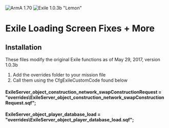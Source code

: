 ![ArmA 1.70](https://img.shields.io/badge/Arma-1.70-blue.svg) ![Exile 1.0.3b "Lemon"](https://img.shields.io/badge/Exile-1.0.3b%20Lemon-C72651.svg)

# Exile Loading Screen Fixes + More

## Installation
These files modify the original Exile functions as of May 29, 2017, version 1.0.3b
1. Add the overrides folder to your mission file 
2. Call them using the CfgExileCustomCode found below

#### ExileServer_object_construction_network_swapConstructionRequest = "overrides\ExileServer_object_construction_network_swapConstructionRequest.sqf";
#### ExileServer_object_player_database_load = "overrides\ExileServer_object_player_database_load.sqf";